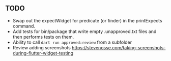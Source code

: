 ## TODO
- Swap out the expectWidget for predicate (or finder) in the printExpects command.
- Add tests for bin/package that write empty .unapproved.txt files and then performs tests on them.
- Ability to call `dart run approved:review` from a subfolder
- Review adding screenshots https://stevenosse.com/taking-screenshots-during-flutter-widget-testing
